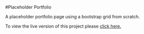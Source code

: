 #Placeholder Portfolio

A placeholder portfolio page using a bootstrap grid
from scratch.

To view the live version of this project please [click here.]('https://allisonplusplus.github.io/portfolio1/')
